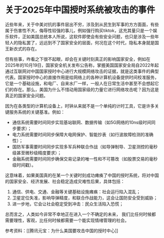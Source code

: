 # 关于2025年中国授时系统被攻击的事件

近些年来，关于中美对抗的事件层出不穷，涉及到从民生到军事的方方面面，有些属于伤害性不大，侮辱性较强的事儿，例如强行购买tiktok，这充其量只是一个娱乐软件，正如美国总统本人所说，这软件即使会有些安全问题，也只是涉及一些年轻人的隐私罢了，远远到不了国家安全的层面，何况在这个时代，隐私本身就是国王新衣式的存在。

但有些事，咋看之下很不起眼，却会在关键时刻真正的影响国家安全，例如在2025年的10月19日，国家安全机关发布公告称，掌握美国国家安全局自2022年起通过互联网对中国国家授时中心进行大规模网络攻击的证据，就是这类事件的典型代表。国家授时中心的直接作用是给网络上的各种计算机设备提供时间校准服务，它是一个基础设施，和电厂、自来水厂一样，一般人在日常生活中甚至不会想起它们的存在。那么，美国为什么不惜动用国家级的力量它进行网络攻击呢？因为这是真正的国家安全问题。

因为在各类型的计算机设备上，时钟从来就不是一个单纯的计时工具，它是许多关键服务系统的关键基准。例如：
 
- 通信系统需要时间同步实现基站联网、数据传输（如5G网络的10ns级时间同步要求）；
- 电力系统需要时间同步保障大电网保护、智能抄表（如行波故障检测的准确性）；
- 国防军事需要时间同步实现多军兵种联合作战（如导弹制导、卫星测控的毫秒级甚至微秒级精度要求）；
- 金融系统需要时间同步确保交易记录的唯一性和不可篡改（如股票交易的毫秒级时间戳）。

这意味着，如果美国真的在某一个关键时刻成功瘫痪了中国的授时系统，将对中国的国家安全、经济发展、社会稳定造成灾难性后果，具体包括：

1. 通信、供电、交通、金融等关键基础设施瘫痪：社会运行陷入混乱；  
2. 卫星定位失准，影响导弹精度，和联合作战能力，这会让国防安全受到威胁；
3. 进一步地，它会让社会稳定受到冲击：民众生活陷入恐慌；

总而言之，人类如今非常不幸地正在进入一个不确定的未来， 我们比任何时候都需要理性，客观，比任何时候都需要一个能实现情绪管理的社会。

参考资料：[[腾讯元宝：为什么美国要攻击中国的授时中心]]

